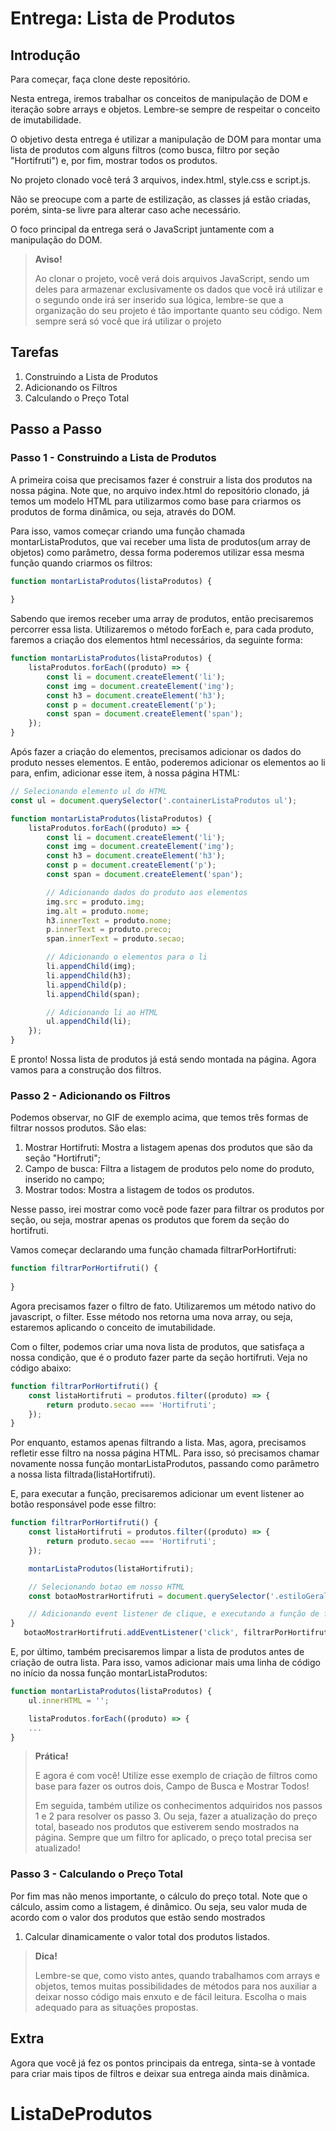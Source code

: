# Entrega: Lista de Produtos

## Introdução

Para começar, faça clone deste repositório.

Nesta entrega, iremos trabalhar os conceitos de manipulação de DOM e iteração sobre arrays e objetos. Lembre-se sempre de respeitar o conceito de imutabilidade.

O objetivo desta entrega é utilizar a manipulação de DOM para montar uma lista de produtos com alguns filtros (como busca, filtro por seção "Hortifruti") e, por fim, mostrar todos os produtos.

No projeto clonado você terá 3 arquivos, index.html, style.css e script.js.

Não se preocupe com a parte de estilização, as classes já estão criadas, porém, sinta-se livre para alterar caso ache necessário.

O foco principal da entrega será o JavaScript juntamente com a manipulação do DOM.

> **Aviso!**
> 
> Ao clonar o projeto, você verá dois arquivos JavaScript, sendo um deles para armazenar exclusivamente os dados que você irá utilizar e o segundo onde irá ser inserido sua lógica, lembre-se que a organização do seu projeto é tão importante quanto seu código. Nem sempre será só você que irá utilizar o projeto

## Tarefas

1. Construindo a Lista de Produtos
2. Adicionando os Filtros
3. Calculando o Preço Total

## Passo a Passo

### Passo 1 - Construindo a Lista de Produtos

A primeira coisa que precisamos fazer é construir a lista dos produtos na nossa página. Note que, no arquivo index.html do repositório clonado, já temos um modelo HTML para utilizarmos como base para criarmos os produtos de forma dinâmica, ou seja, através do DOM.

Para isso, vamos começar criando uma função chamada montarListaProdutos, que vai receber uma lista de produtos(um array de objetos) como parâmetro, dessa forma poderemos utilizar essa mesma função quando criarmos os filtros:

```js
function montarListaProdutos(listaProdutos) {
        
}
```

Sabendo que iremos receber uma array de produtos, então precisaremos percorrer essa lista. Utilizaremos o método forEach e, para cada produto, faremos a criação dos elementos html necessários, da seguinte forma:

```js
function montarListaProdutos(listaProdutos) {
    listaProdutos.forEach((produto) => {
        const li = document.createElement('li');
        const img = document.createElement('img');
        const h3 = document.createElement('h3');
        const p = document.createElement('p');
        const span = document.createElement('span');
    });
}
```

Após fazer a criação do elementos, precisamos adicionar os dados do produto nesses elementos. E então, poderemos adicionar os elementos ao li para, enfim, adicionar esse item, à nossa página HTML:

```js
// Selecionando elemento ul do HTML
const ul = document.querySelector('.containerListaProdutos ul');

function montarListaProdutos(listaProdutos) {
    listaProdutos.forEach((produto) => {
        const li = document.createElement('li');
        const img = document.createElement('img');
        const h3 = document.createElement('h3');
        const p = document.createElement('p');
        const span = document.createElement('span');

        // Adicionando dados do produto aos elementos
        img.src = produto.img;
        img.alt = produto.nome;
        h3.innerText = produto.nome;
        p.innerText = produto.preco;
        span.innerText = produto.secao;

        // Adicionando o elementos para o li
        li.appendChild(img);
        li.appendChild(h3);
        li.appendChild(p);
        li.appendChild(span);

        // Adicionando li ao HTML
        ul.appendChild(li);
    });
}
```

E pronto! Nossa lista de produtos já está sendo montada na página. Agora vamos para a construção dos filtros.

### Passo 2 - Adicionando os Filtros

Podemos observar, no GIF de exemplo acima, que temos três formas de filtrar nossos produtos. São elas:

1. Mostrar Hortifruti: Mostra a listagem apenas dos produtos que são da seção "Hortifruti";
2. Campo de busca: Filtra a listagem de produtos pelo nome do produto, inserido no campo;
3. Mostrar todos: Mostra a listagem de todos os produtos.

Nesse passo, irei mostrar como você pode fazer para filtrar os produtos por seção, ou seja, mostrar apenas os produtos que forem da seção do hortifruti.

Vamos começar declarando uma função chamada filtrarPorHortifruti:

```js
function filtrarPorHortifruti() {
            
}
```

Agora precisamos fazer o filtro de fato. Utilizaremos um método nativo do javascript, o filter. Esse método nos retorna uma nova array, ou seja, estaremos aplicando o conceito de imutabilidade.

Com o filter, podemos criar uma nova lista de produtos, que satisfaça a nossa condição, que é o produto fazer parte da seção hortifruti. Veja no código abaixo:

```js
function filtrarPorHortifruti() {
    const listaHortifruti = produtos.filter((produto) => {
        return produto.secao === 'Hortifruti';
    });
}
```

Por enquanto, estamos apenas filtrando a lista. Mas, agora, precisamos refletir esse filtro na nossa página HTML. Para isso, só precisamos chamar novamente nossa função montarListaProdutos, passando como parâmetro a nossa lista filtrada(listaHortifruti).

E, para executar a função, precisaremos adicionar um event listener ao botão responsável pode esse filtro:

```js
function filtrarPorHortifruti() {
    const listaHortifruti = produtos.filter((produto) => {
        return produto.secao === 'Hortifruti';
    });

    montarListaProdutos(listaHortifruti);

    // Selecionando botao em nosso HTML
    const botaoMostrarHortifruti = document.querySelector('.estiloGeralBotoes--filtrarHortifruti');

    // Adicionando event listener de clique, e executando a função de filtro
}
   botaoMostrarHortifruti.addEventListener('click', filtrarPorHortifruti);
```

E, por último, também precisaremos limpar a lista de produtos antes de criação de outra lista. Para isso, vamos adicionar mais uma linha de código no início da nossa função montarListaProdutos:

```js
function montarListaProdutos(listaProdutos) {
    ul.innerHTML = '';

    listaProdutos.forEach((produto) => {
    ...
}
```

> **Prática!**
> 
> E agora é com você! Utilize esse exemplo de criação de filtros como base para fazer os outros dois, Campo de Busca e Mostrar Todos!
> 
> Em seguida, também utilize os conhecimentos adquiridos nos passos 1 e 2 para resolver os passo 3. Ou seja, fazer a atualização do preço total, baseado nos produtos que estiverem sendo mostrados na página. Sempre que um filtro for aplicado, o preço total precisa ser atualizado!

### Passo 3 - Calculando o Preço Total

Por fim mas não menos importante, o cálculo do preço total. Note que o cálculo, assim como a listagem, é dinâmico. Ou seja, seu valor muda de acordo com o valor dos produtos que estão sendo mostrados

1. Calcular dinamicamente o valor total dos produtos listados.

> **Dica!**
> 
> Lembre-se que, como visto antes, quando trabalhamos com arrays e objetos, temos muitas possibilidades de métodos para nos auxiliar a deixar nosso código mais enxuto e de fácil leitura. Escolha o mais adequado para as situações propostas.

## Extra

Agora que você já fez os pontos principais da entrega, sinta-se à vontade para criar mais tipos de filtros e deixar sua entrega ainda mais dinâmica.

# ListaDeProdutos
